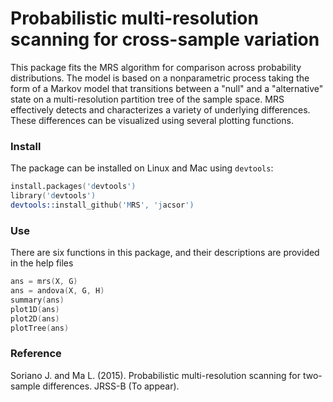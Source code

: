 Probabilistic multi-resolution scanning for cross-sample variation
================================

This package fits the MRS algorithm for comparison across probability distributions. 
The model is based on a nonparametric process taking the form of a Markov model that transitions 
between a "null" and a "alternative" state on a multi-resolution partition tree of the sample space.
MRS effectively detects and characterizes a variety of underlying differences. 
These differences can be visualized using several plotting functions.

### Install
The package can be installed on Linux and Mac using `devtools`:

```S
install.packages('devtools')
library('devtools')
devtools::install_github('MRS', 'jacsor')
```

### Use
There are six functions in this package, and their descriptions are provided in the help files

```S
ans = mrs(X, G)
ans = andova(X, G, H)
summary(ans)
plot1D(ans)
plot2D(ans)
plotTree(ans)
```

### Reference
Soriano J. and Ma L. (2015). Probabilistic multi-resolution scanning for two-sample differences. JRSS-B (To appear).
